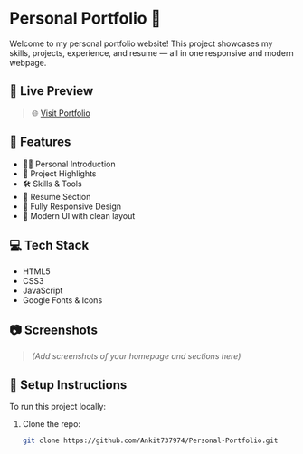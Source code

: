 # Personal Portfolio 💼

Welcome to my personal portfolio website! This project showcases my skills, projects, experience, and resume — all in one responsive and modern webpage.

## 📌 Live Preview

> 🌐 [Visit Portfolio]([https://ankit737974.github.io/Personal-Portfolio/](https://personal-portfolio-three-rose.vercel.app/))

## 🚀 Features

- 🧑‍💻 Personal Introduction
- 📁 Project Highlights
- 🛠️ Skills & Tools
- 📜 Resume Section
- 📱 Fully Responsive Design
- 🎨 Modern UI with clean layout

## 💻 Tech Stack

- HTML5
- CSS3
- JavaScript 
- Google Fonts & Icons 

## 📷 Screenshots

> *(Add screenshots of your homepage and sections here)*

## 🔧 Setup Instructions

To run this project locally:

1. Clone the repo:
   ```bash
   git clone https://github.com/Ankit737974/Personal-Portfolio.git
